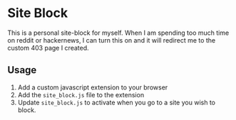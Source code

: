 # Site Block

This is a personal site-block for myself. When I am spending too much time on reddit or hackernews, I can turn this on and it will redirect me to the custom 403 page I created.

## Usage

1. Add a custom javascript extension to your browser
2. Add the `site_block.js` file to the extension
3. Update `site_block.js` to activate when you go to a site you wish to block.